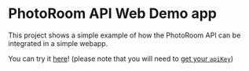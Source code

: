 # PhotoRoom API Web Demo app

This project shows a simple example of how the PhotoRoom API can be integrated in a simple webapp.

You can try it [here](https://photoroom-api-web-demo.vercel.app)! (please note that you will need to [get your `apiKey`](https://app.photoroom.com/api-dashboard))
